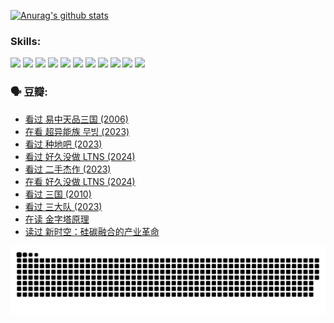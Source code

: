 
[![Anurag's github stats](https://github-readme-stats.vercel.app/api?username=w940853815)](https://github.com/anuraghazra/github-readme-stats)

### Skills:

<code><img height="32" src="https://cdn.jsdelivr.net/npm/simple-icons@v5/icons/python.svg"></code>
<code><img height="32" src="https://cdn.jsdelivr.net/npm/simple-icons@v5/icons/javascript.svg"></code>
<code><img height="32" src="https://cdn.jsdelivr.net/npm/simple-icons@v5/icons/django.svg"></code>
<code><img height="32" src="https://cdn.jsdelivr.net/npm/simple-icons@v5/icons/flask.svg"></code>
<code><img height="32" src="https://cdn.jsdelivr.net/npm/simple-icons@v5/icons/vuetify.svg"></code>
<code><img height="32" src="https://cdn.jsdelivr.net/npm/simple-icons@v5/icons/git.svg"></code>
<code><img height="32" src="https://cdn.jsdelivr.net/npm/simple-icons@v5/icons/docker.svg"></code>
<code><img height="32" src="https://cdn.jsdelivr.net/npm/simple-icons@v5/icons/postgresql.svg"></code>
<code><img height="32" src="https://cdn.jsdelivr.net/npm/simple-icons@v5/icons/elasticsearch.svg"></code>
<code><img height="32" src="https://cdn.jsdelivr.net/npm/simple-icons@v5/icons/macos.svg"></code>
<code><img height="32" src="https://cdn.jsdelivr.net/npm/simple-icons@v5/icons/linux.svg"></code>

### 🗣 豆瓣:

<!-- DOUBAN-ACTIVITIES:START -->
- [看过 易中天品三国‎ (2006)](https://www.douban.com/people/136069238/status/4529910812/?_i=08589768)
- [在看 超异能族 무빙‎ (2023)](https://www.douban.com/people/136069238/status/4527291077/?_i=08589768)
- [看过 种地吧‎ (2023)](https://www.douban.com/people/136069238/status/4527289637/?_i=08589768)
- [看过 好久没做 LTNS‎ (2024)](https://www.douban.com/people/136069238/status/4527289515/?_i=08589768)
- [看过 二手杰作‎ (2023)](https://www.douban.com/people/136069238/status/4522502716/?_i=08589768)
- [在看 好久没做 LTNS‎ (2024)](https://www.douban.com/people/136069238/status/4521969883/?_i=08589768)
- [看过 三国‎ (2010)](https://www.douban.com/people/136069238/status/4521634661/?_i=08589768)
- [看过 三大队‎ (2023)](https://www.douban.com/people/136069238/status/4510323325/?_i=08589768)
- [在读 金字塔原理](https://www.douban.com/people/136069238/status/4507497587/?_i=08589768)
- [读过 新时空：硅碳融合的产业革命](https://www.douban.com/people/136069238/status/4506659177/?_i=08589768)
<!-- DOUBAN-ACTIVITIES:END -->


![Snake animation](https://raw.githubusercontent.com/w940853815/w940853815/output/github-contribution-grid-snake.svg)

<!--
**w940853815/w940853815** is a ✨ _special_ ✨ repository because its `README.md` (this file) appears on your GitHub profile.

Here are some ideas to get you started:

- 🔭 I’m currently working on ...
- 🌱 I’m currently learning ...
- 👯 I’m looking to collaborate on ...
- 🤔 I’m looking for help with ...
- 💬 Ask me about ...
- 📫 How to reach me: ...
- 😄 Pronouns: ...
- ⚡ Fun fact: ...
-->
